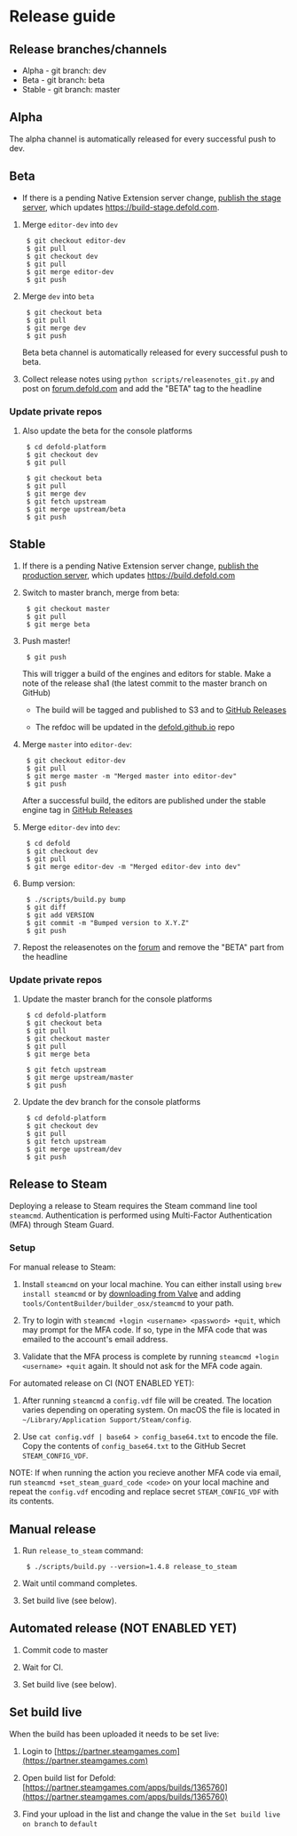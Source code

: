 # Release guide

## Release branches/channels
* Alpha - git branch: dev
* Beta - git branch: beta
* Stable - git branch: master

## Alpha
The alpha channel is automatically released for every successful push to dev.

## Beta

* If there is a pending Native Extension server change, [publish the stage server](https://github.com/defold/extender/blob/dev/README.md#releasing-stage-server), which updates https://build-stage.defold.com.

1. Merge `editor-dev` into `dev`

        $ git checkout editor-dev
        $ git pull
        $ git checkout dev
        $ git pull
        $ git merge editor-dev
        $ git push

1. Merge `dev` into `beta`

        $ git checkout beta
        $ git pull
        $ git merge dev
        $ git push

    Beta beta channel is automatically released for every successful push to beta.

1. Collect release notes using `python scripts/releasenotes_git.py` and post on [forum.defold.com](https://forum.defold.com/c/releasenotes)
and add the "BETA" tag to the headline

### Update private repos

1. Also update the beta for the console platforms

        $ cd defold-platform
        $ git checkout dev
        $ git pull

        $ git checkout beta
        $ git pull
        $ git merge dev
        $ git fetch upstream
        $ git merge upstream/beta
        $ git push

## Stable

1. If there is a pending Native Extension server change, [publish the production server](https://github.com/defold/extender#releasing), which updates https://build.defold.com

1. Switch to master branch, merge from beta:

        $ git checkout master
        $ git pull
        $ git merge beta

1. Push master!

        $ git push

    This will trigger a build of the engines and editors for stable.
    Make a note of the release sha1 (the latest commit to the master branch on GitHub)

    * The build will be tagged and published to S3 and to [GitHub Releases](https://github.com/defold/defold/releases)

    * The refdoc will be updated in the [defold.github.io](https://github.com/defold/defold.github.io) repo

1. Merge `master` into `editor-dev`:

        $ git checkout editor-dev
        $ git pull
        $ git merge master -m "Merged master into editor-dev"
        $ git push

    After a successful build, the editors are published under the stable engine tag in [GitHub Releases](https://github.com/defold/defold/releases)

1. Merge `editor-dev` into `dev`:

        $ cd defold
        $ git checkout dev
        $ git pull
        $ git merge editor-dev -m "Merged editor-dev into dev"

1. Bump version:

        $ ./scripts/build.py bump
        $ git diff
        $ git add VERSION
        $ git commit -m "Bumped version to X.Y.Z"
        $ git push

1. Repost the releasenotes on the [forum](https://forum.defold.com/) and remove the "BETA" part from the headline

### Update private repos

1. Update the master branch for the console platforms

        $ cd defold-platform
        $ git checkout beta
        $ git pull
        $ git checkout master
        $ git pull
        $ git merge beta

        $ git fetch upstream
        $ git merge upstream/master
        $ git push


1. Update the dev branch for the console platforms

        $ cd defold-platform
        $ git checkout dev
        $ git pull
        $ git fetch upstream
        $ git merge upstream/dev
        $ git push


## Release to Steam

Deploying a release to Steam requires the Steam command line tool `steamcmd`. Authentication is performed using Multi-Factor Authentication (MFA) through Steam Guard.

### Setup

For manual release to Steam:

1. Install `steamcmd` on your local machine. You can either install using `brew install steamcmd` or by [downloading from Valve](https://partner.steamgames.com/doc/sdk/uploading#1) and adding `tools/ContentBuilder/builder_osx/steamcmd` to your path.

1. Try to login with `steamcmd +login <username> <password> +quit`, which may prompt for the MFA code. If so, type in the MFA code that was emailed to the account's email address.

1. Validate that the MFA process is complete by running `steamcmd +login <username> +quit` again. It should not ask for the MFA code again.


For automated release on CI (NOT ENABLED YET):

1. After running `steamcmd` a `config.vdf` file will be created. The location varies depending on operating system. On macOS the file is located in `~/Library/Application Support/Steam/config`. 

1. Use `cat config.vdf | base64 > config_base64.txt` to encode the file. Copy the contents of `config_base64.txt` to the GitHub Secret `STEAM_CONFIG_VDF`.


NOTE: If when running the action you recieve another MFA code via email, run `steamcmd +set_steam_guard_code <code>` on your local machine and repeat the `config.vdf` encoding and replace secret `STEAM_CONFIG_VDF` with its contents.


## Manual release

1. Run `release_to_steam` command:

        $ ./scripts/build.py --version=1.4.8 release_to_steam

1. Wait until command completes.

1. Set build live (see below).


## Automated release (NOT ENABLED YET)

1. Commit code to master

1. Wait for CI.

1. Set build live (see below).


## Set build live

When the build has been uploaded it needs to be set live:

1. Login to [https://partner.steamgames.com](https://partner.steamgames.com)

1. Open build list for Defold: [https://partner.steamgames.com/apps/builds/1365760](https://partner.steamgames.com/apps/builds/1365760)

1. Find your upload in the list and change the value in the `Set build live on branch` to `default`




